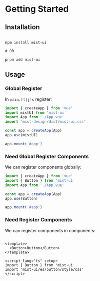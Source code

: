 # Getting Started


## Installation

```shell

npm install mist-ui

# OR

pnpm add mist-ui

```

## Usage


### Global Register

In `main.[t|j]s` register:

```ts
import { createApp } from 'vue'
import mistUI from 'mist-ui'
import App from './App.vue'
import 'mist-design/dist/mist-ui.css'

const app = createApp(App)
app.use(mistUI)

app.mount('#app')
```


###  Need Global Register Components

We can register components globally:

```ts
import { createApp } from 'vue'
import { Button } from 'mist-ui'
import App from './App.vue'

const app = createApp(App)
app.use(Button)

app.mount('#app')
```


### Need Register Components

We can register components in components:

```vue

<template>
  <Button>Button</Button>
</template>

<script lang="ts" setup>
import { Button } from 'mist-ui'
import 'mist-ui/es/button/style/css'
</script>
```

